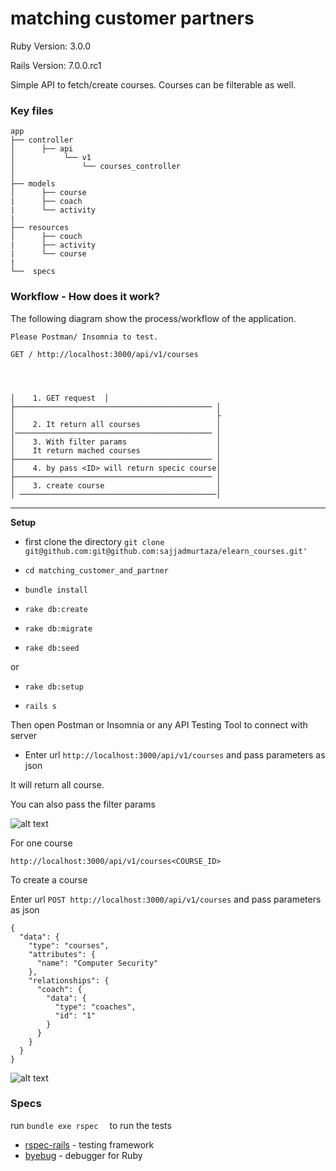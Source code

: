 # matching customer partners

Ruby Version: 3.0.0

Rails Version: 7.0.0.rc1

Simple API to fetch/create courses. Courses can be filterable as well.

### Key files

    
    app
    ├── controller
    │      ├── api                             
    │           └── v1                        
    │               └── courses_controller  
    │
    ├── models                    
    │      ├── course
    |      ├── coach
    |      └── activity
    |
    ├── resources
    │      ├── couch 
    |      ├── activity
    |      └── course 
    |
    └──  specs
    

### Workflow - How does it work?

The following diagram show the process/workflow of the application.


    Please Postman/ Insomnia to test.

    GET / http://localhost:3000/api/v1/courses


    
 
    │    1. GET request  │ 
    ├──────────────────────────────────────────── │     
    │                                             ├                        
    │    2. It return all courses                 │               
    │──────────────────────────────────────────── │
    │    3. With filter params                    │
    │    It return mached courses                 │
    ├──────────────────────────────────────────── │ 
    │    4. by pass <ID> will return specic course│ 
    ├──────────────────────────────────────────── │ 
    │    3. create course                         │ 
    │ ────────────────────────────────────────────│

***
**Setup**

* first clone the directory 
                      ```
                      git clone git@github.com:git@github.com:sajjadmurtaza/elearn_courses.git'
                      ```
 *  ```cd matching_customer_and_partner```

 *  ```bundle install ```
 *  ```rake db:create```
 *  ```rake db:migrate```
 *  ```rake db:seed```

 or

 *  ```rake db:setup```
 
 *  ```rails s ```
 
 Then open Postman or Insomnia or any API Testing Tool to connect with server
 
 * Enter url ```http://localhost:3000/api/v1/courses``` and pass parameters as json

It will return all course.

You can also pass the filter params

![alt text](https://raw.githubusercontent.com/sajjadmurtaza/SchedulyBridge/master/app/assets/images/3.png "MP1 Screenshot")

For one course

```http://localhost:3000/api/v1/courses<COURSE_ID>```

To create a course

Enter url ```POST http://localhost:3000/api/v1/courses``` and pass parameters as json

    {
      "data": {
        "type": "courses",
        "attributes": {
          "name": "Computer Security"
        },
        "relationships": {
          "coach": {
            "data": {
              "type": "coaches",
              "id": "1"
            }
          }
        }
      }
    }

![alt text](https://raw.githubusercontent.com/sajjadmurtaza/SchedulyBridge/master/app/assets/images/1.png "MP Screenshot")


### Specs

run ``` bundle exe rspec   ``` to run the tests


* [rspec-rails](https://github.com/rspec/rspec-rails) - testing framework
* [byebug](https://github.com/deivid-rodriguez/byebug) -  debugger for Ruby